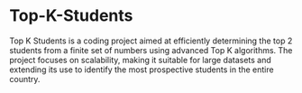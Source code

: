 # Top-K-Students
Top K Students is a coding project aimed at efficiently determining the top 2 students from a finite set of numbers using advanced Top K algorithms. The project focuses on scalability, making it suitable for large datasets and extending its use to identify the most prospective students in the entire country.
